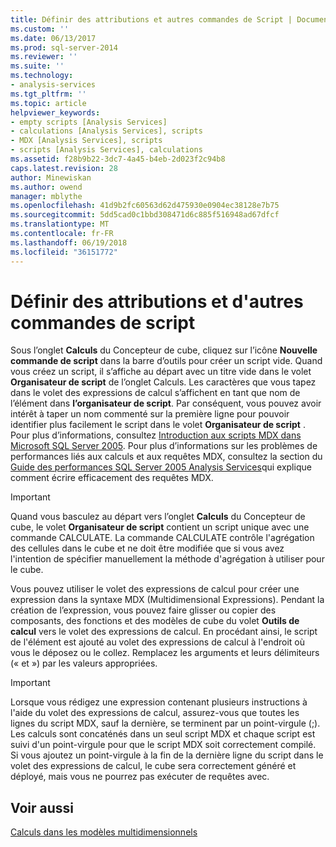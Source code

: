 ```yaml
---
title: Définir des attributions et autres commandes de Script | Documents Microsoft
ms.custom: ''
ms.date: 06/13/2017
ms.prod: sql-server-2014
ms.reviewer: ''
ms.suite: ''
ms.technology:
- analysis-services
ms.tgt_pltfrm: ''
ms.topic: article
helpviewer_keywords:
- empty scripts [Analysis Services]
- calculations [Analysis Services], scripts
- MDX [Analysis Services], scripts
- scripts [Analysis Services], calculations
ms.assetid: f28b9b22-3dc7-4a45-b4eb-2d023f2c94b8
caps.latest.revision: 28
author: Minewiskan
ms.author: owend
manager: mblythe
ms.openlocfilehash: 41d9b2fc60563d62d475930e0904ec38128e7b75
ms.sourcegitcommit: 5dd5cad0c1bbd308471d6c885f516948ad67dfcf
ms.translationtype: MT
ms.contentlocale: fr-FR
ms.lasthandoff: 06/19/2018
ms.locfileid: "36151772"
---
```

# <a name="define-assignments-and-other-script-commands"></a>Définir des attributions et d'autres commandes de script
  Sous l’onglet **Calculs** du Concepteur de cube, cliquez sur l’icône **Nouvelle commande de script** dans la barre d’outils pour créer un script vide. Quand vous créez un script, il s’affiche au départ avec un titre vide dans le volet **Organisateur de script** de l’onglet Calculs. Les caractères que vous tapez dans le volet des expressions de calcul s’affichent en tant que nom de l’élément dans **l’organisateur de script**. Par conséquent, vous pouvez avoir intérêt à taper un nom commenté sur la première ligne pour pouvoir identifier plus facilement le script dans le volet **Organisateur de script** . Pour plus d’informations, consultez [Introduction aux scripts MDX dans Microsoft SQL Server 2005](http://go.microsoft.com/fwlink/?LinkId=81892). Pour plus d’informations sur les problèmes de performances liés aux calculs et aux requêtes MDX, consultez la section du [Guide des performances SQL Server 2005 Analysis Services](http://go.microsoft.com/fwlink/?LinkId=81621)qui explique comment écrire efficacement des requêtes MDX.  
  
> [!IMPORTANT]  
>  Quand vous basculez au départ vers l’onglet **Calculs** du Concepteur de cube, le volet **Organisateur de script** contient un script unique avec une commande CALCULATE. La commande CALCULATE contrôle l'agrégation des cellules dans le cube et ne doit être modifiée que si vous avez l'intention de spécifier manuellement la méthode d'agrégation à utiliser pour le cube.  
  
 Vous pouvez utiliser le volet des expressions de calcul pour créer une expression dans la syntaxe MDX (Multidimensional Expressions). Pendant la création de l’expression, vous pouvez faire glisser ou copier des composants, des fonctions et des modèles de cube du volet **Outils de calcul** vers le volet des expressions de calcul. En procédant ainsi, le script de l'élément est ajouté au volet des expressions de calcul à l'endroit où vous le déposez ou le collez. Remplacez les arguments et leurs délimiteurs (« et ») par les valeurs appropriées.  
  
> [!IMPORTANT]  
>  Lorsque vous rédigez une expression contenant plusieurs instructions à l'aide du volet des expressions de calcul, assurez-vous que toutes les lignes du script MDX, sauf la dernière, se terminent par un point-virgule (;). Les calculs sont concaténés dans un seul script MDX et chaque script est suivi d'un point-virgule pour que le script MDX soit correctement compilé. Si vous ajoutez un point-virgule à la fin de la dernière ligne du script dans le volet des expressions de calcul, le cube sera correctement généré et déployé, mais vous ne pourrez pas exécuter de requêtes avec.  
  
## <a name="see-also"></a>Voir aussi  
 [Calculs dans les modèles multidimensionnels](calculations-in-multidimensional-models.md)  
  
  